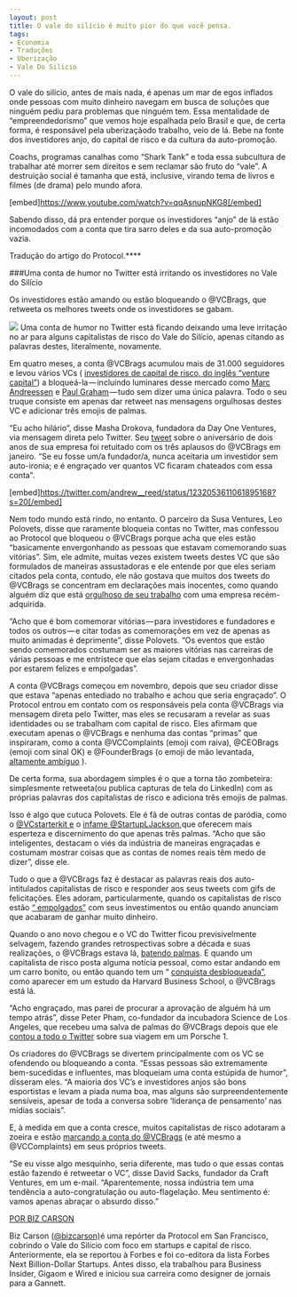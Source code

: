 ```yaml
---
layout: post
title: O vale do silício é muito pior do que você pensa.
tags:
- Economia
- Traduções
- Uberização
- Vale Do Silicio
---
```

O vale do silício, antes de mais nada, é apenas um mar de egos inflados onde pessoas com muito dinheiro navegam em busca de soluções que ninguém pediu para problemas que ninguém tem. Essa mentalidade de “empreendedorismo” que vemos hoje espalhada pelo Brasil e que, de certa forma, é responsável pela 
uberizaçãodo trabalho, veio de lá. Bebe na fonte dos investidores anjo, do capital de risco e da cultura da auto-promoção.

Coachs, programas canalhas como “Shark Tank” e toda essa subcultura de trabalhar até morrer sem direitos e sem reclamar são fruto do “vale”. A destruição social é tamanha que está, inclusive, virando tema de livros e filmes (de drama) pelo mundo afora.

[embed]https://www.youtube.com/watch?v=qqAsnupNKG8[/embed]

Sabendo disso, dá pra entender porque os investidores “anjo” de lá estão incomodados com a conta que tira sarro deles e da sua auto-promoção vazia.

Tradução do artigo do Protocol.****



###Uma conta de humor no Twitter está irritando os investidores no Vale do Silício


Os investidores estão amando ou estão bloqueando o @VCBrags, que retweeta os melhores tweets onde os investidores se gabam.

![](https://spammor.files.wordpress.com/2020/03/3702c-1u6x6fqyozfdrtr9gexud5a.jpeg)
Uma conta de humor no Twitter está ficando deixando uma leve irritação no ar para alguns capitalistas de risco do Vale do Silício, apenas citando as palavras destes, literalmente, novamente.

Em quatro meses, a conta @VCBrags acumulou mais de 31.000 seguidores e levou vários VCs (
[investidores de capital de risco, do inglês 
“venture capital”](https://www.yourdictionary.com/vc)) a bloqueá-la — incluindo luminares desse mercado como 
[Marc Andreessen](https://twitter.com/VCBrags/status/1231985883810861056) e 
[Paul Graham](https://twitter.com/VCBrags/status/1225543562038796289) — tudo sem dizer uma única palavra. Todo o seu truque consiste em apenas dar retweet nas mensagens orgulhosas destes VC e adicionar três emojis de palmas.

“Eu acho hilário”, disse Masha Drokova, fundadora da Day One Ventures, via mensagem direta pelo Twitter. Seu 
[tweet](https://twitter.com/VCBrags/status/1220487761859416065) sobre o aniversário de dois anos de sua empresa foi retuitado com os três aplausos do @VCBrags em janeiro. “Se eu fosse um/a fundador/a, nunca aceitaria um investidor sem auto-ironia; e é engraçado ver quantos VC ficaram chateados com essa conta”.

[embed]https://twitter.com/andrew__reed/status/1232053611061895168?s=20[/embed]

Nem todo mundo está rindo, no entanto. O parceiro da Susa Ventures, Leo Polovets, disse que raramente bloqueia contas no Twitter, mas confessou ao Protocol que bloqueou o @VCBrags porque acha que eles estão “basicamente envergonhando as pessoas que estavam comemorando suas vitórias”. Sim, ele admite, muitas vezes existem tweets destes VC que são formulados de maneiras assustadoras e ele entende por que eles seriam citados pela conta, contudo, ele não gostava que muitos dos tweets do @VCBrags se concentram em declarações mais inocentes, como quando alguém diz que está 
[orgulhoso de seu trabalho](https://twitter.com/VCBrags/status/1196107708287594496) com uma empresa recém-adquirida.

“Acho que é bom comemorar vitórias — para investidores e fundadores e todos os outros — e citar 
todas as comemorações em vez de apenas as muito animadas é deprimente”, disse Polovets. “Os eventos que estão sendo comemorados costumam ser as maiores vitórias nas carreiras de várias pessoas e me entristece que elas sejam citadas e envergonhadas por estarem felizes e empolgadas”.

A conta @VCBrags começou em novembro, depois que seu criador disse que estava “apenas entediado no trabalho e achou que seria engraçado”. O Protocol entrou em contato com os responsáveis pela conta @VCBrags via mensagem direta pelo Twitter, mas eles se recusaram a revelar as suas identidades ou se trabalham com capital de risco. Eles afirmam que executam apenas o @VCBrags e nenhuma das contas “primas” que inspiraram, como a conta @VCComplaints (emoji com raiva), @CEOBrags (emoji com sinal OK) e @FounderBrags (o emoji de mão levantada, 
[altamente ambíguo](https://www.theatlantic.com/technology/archive/2015/05/what-we-talk-about-when-we-talk-about-the-raised-hands-emoji/392774/) ).

De certa forma, sua abordagem simples é o que a torna tão zombeteira: simplesmente retweeta(ou publica capturas de tela do LinkedIn) com as próprias palavras dos capitalistas de risco e adiciona três emojis de palmas.

Isso é algo que cutuca Polovets. Ele é fã de outras contas de paródia, como o 
[@VCstarterkit e](https://twitter.com/vcstarterkit) o 
[infame @StartupLJackson,](https://www.bloomberg.com/news/articles/2016-03-17/unmasking-startup-l-jackson-silicon-valley-s-favorite-twitter-persona)que oferecem mais esperteza e discernimento do que apenas três palmas. “Acho que são inteligentes, destacam o viés da indústria de maneiras engraçadas e costumam mostrar coisas que as contas de nomes reais têm medo de dizer”, disse ele.

Tudo o que a @VCBrags faz é destacar as palavras reais dos auto-intitulados capitalistas de risco e responder aos seus tweets com gifs de felicitações. Eles adoram, particularmente, quando os capitalistas de risco estão 
[“ empolgados”](https://twitter.com/VCBrags/status/1216662671916982272) com seus investimentos ou então quando anunciam que acabaram de ganhar muito dinheiro.

Quando o ano novo chegou e o VC do Twitter ficou previsivelmente selvagem, fazendo grandes retrospectivas sobre a década e suas realizações, o @VCBrags estava lá, 
[batendo palmas](https://twitter.com/VCBrags/status/1212793522614501376). E quando um capitalista de risco posta alguma notícia pessoal, como estar andando em um carro bonito, ou então quando tem um “
[conquista desbloqueada”,](https://twitter.com/VCBrags/status/1230822880163901440) como aparecer em um estudo da Harvard Business School, o @VCBrags está lá.

“Acho engraçado, mas parei de procurar a aprovação de alguém há um tempo atrás”, disse Peter Pham, co-fundador da incubadora Science de Los Angeles, que recebeu uma salva de palmas do @VCBrags depois que ele 
[contou a todo o Twitter](https://twitter.com/VCBrags/status/1232016963838279683) sobre sua viagem em um Porsche 1.

Os criadores do @VCBrags se divertem principalmente com os VC se ofendendo ou bloqueando a conta. “Essas pessoas são extremamente bem-sucedidas e influentes, mas bloqueiam uma conta estúpida de humor”, disseram eles. “A maioria dos VC’s e investidores anjos são bons esportistas e levam a piada numa boa, mas alguns são surpreendentemente sensíveis, apesar de toda a conversa sobre ‘liderança de pensamento’ nas mídias sociais”.

E, à medida em que a conta cresce, muitos capitalistas de risco adotaram a zoeira e estão 
[marcando a conta do @VCBrags](https://twitter.com/DavidSacks/status/1232363005804863488) (e até mesmo a @VCComplaints) em seus próprios tweets.

“Se eu visse algo mesquinho, seria diferente, mas tudo o que essas contas estão fazendo é retweetar o VC”, disse David Sacks, fundador da Craft Ventures, em um e-mail. “Aparentemente, nossa indústria tem uma tendência a auto-congratulação ou auto-flagelação. Meu sentimento é: vamos apenas abraçar o absurdo disso.”


[POR BIZ CARSON](https://www.protocol.com/u/bizcarson)


Biz Carson ([@bizcarson)](https://twitter.com/bizcarson)é uma repórter da Protocol em San Francisco, cobrindo o Vale do Silício com foco em startups e capital de risco. Anteriormente, ela se reportou à Forbes e foi co-editora da lista Forbes Next Billion-Dollar Startups. Antes disso, ela trabalhou para Business Insider, Gigaom e Wired e iniciou sua carreira como designer de jornais para a Gannett.
